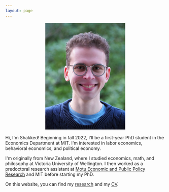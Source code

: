 ```yaml
---
layout: page
---
```


<div align="center"> 
  <img src="shakkednoy_long.jpg" width="50%" height="50%" /> 
</div>

Hi, I'm Shakked! Beginning in fall 2022, I'll be a first-year PhD student in the Economics Department at MIT. I'm interested in labor economics, behavioral economics, and political economy.

I'm originally from New Zealand, where I studied economics, math, and philosophy at Victoria University of Wellington. I then worked as a predoctoral research assistant at [Motu Economic and Public Policy Research](https://www.motu.nz/) and MIT before starting my PhD.

On this website, you can find my [research](http://shakkednoy.com/research/) and my [CV](http://shakkednoy.com/cv.pdf).


